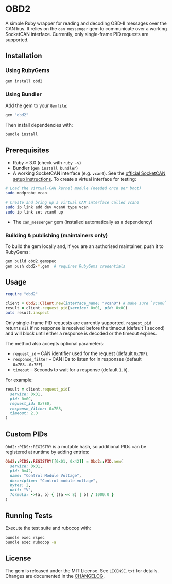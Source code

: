 # OBD2

A simple Ruby wrapper for reading and decoding OBD-II messages over the CAN bus. It relies on the
`can_messenger` gem to communicate over a working SocketCAN interface. Currently, only single-frame
PID requests are supported.

## Installation

### Using RubyGems

```bash
gem install obd2
```

### Using Bundler

Add the gem to your `Gemfile`:

```ruby
gem "obd2"
```

Then install dependencies with:

```bash
bundle install
```

## Prerequisites

- Ruby ≥ 3.0 (check with `ruby -v`)
- Bundler (`gem install bundler`)
- A working SocketCAN interface (e.g. `vcan0`). See the [official SocketCAN setup instructions](https://www.kernel.org/doc/html/latest/networking/can.html). To create a virtual interface for testing:

```bash
# Load the virtual-CAN kernel module (needed once per boot)
sudo modprobe vcan

# Create and bring up a virtual CAN interface called vcan0
sudo ip link add dev vcan0 type vcan
sudo ip link set vcan0 up
```

- The `can_messenger` gem (installed automatically as a dependency)

### Building & publishing (maintainers only)

To build the gem locally and, if you are an authorised maintainer, push it to RubyGems:

```bash
gem build obd2.gemspec
gem push obd2-*.gem  # requires RubyGems credentials
```

## Usage

```ruby
require "obd2"

client = Obd2::Client.new(interface_name: "vcan0") # make sure `vcan0` exists (e.g. SocketCAN)
result = client.request_pid(service: 0x01, pid: 0x0C)
puts result.inspect
```

Only single-frame PID requests are currently supported. `request_pid` returns
`nil` if no response is received before the timeout (default 1 second) and will
block until either a response is decoded or the timeout expires.

The method also accepts optional parameters:

- `request_id` – CAN identifier used for the request (default `0x7DF`).
- `response_filter` – CAN IDs to listen for in responses (default `0x7E8..0x7EF`).
- `timeout` – Seconds to wait for a response (default `1.0`).

For example:

```ruby
result = client.request_pid(
  service: 0x01,
  pid: 0x0C,
  request_id: 0x7E0,
  response_filter: 0x7E8,
  timeout: 2.0
)
```

## Custom PIDs

`Obd2::PIDS::REGISTRY` is a mutable hash, so additional PIDs can be
registered at runtime by adding entries:

```ruby
Obd2::PIDS::REGISTRY[[0x01, 0x42]] = Obd2::PID.new(
  service: 0x01,
  pid: 0x42,
  name: "Control Module Voltage",
  description: "Control module voltage",
  bytes: 2,
  unit: "V",
  formula: ->(a, b) { ((a << 8) | b) / 1000.0 }
)
```

## Running Tests

Execute the test suite and rubocop with:

```bash
bundle exec rspec
bundle exec rubocop -a
```

## License

The gem is released under the MIT License. See `LICENSE.txt` for details. Changes are documented in the [CHANGELOG](CHANGELOG.md).
